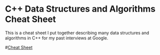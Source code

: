 # C++ Data Structures and Algorithms Cheat Sheet

This is a cheat sheet I put together describing many data structures and algorithms in C++ for my past interviews at Google.

#[Cheat Sheet](https://github.com/gibsjose/dsa-cheet-sheet/blob/master/Data%20Structures%20and%20Algorithms.md)
